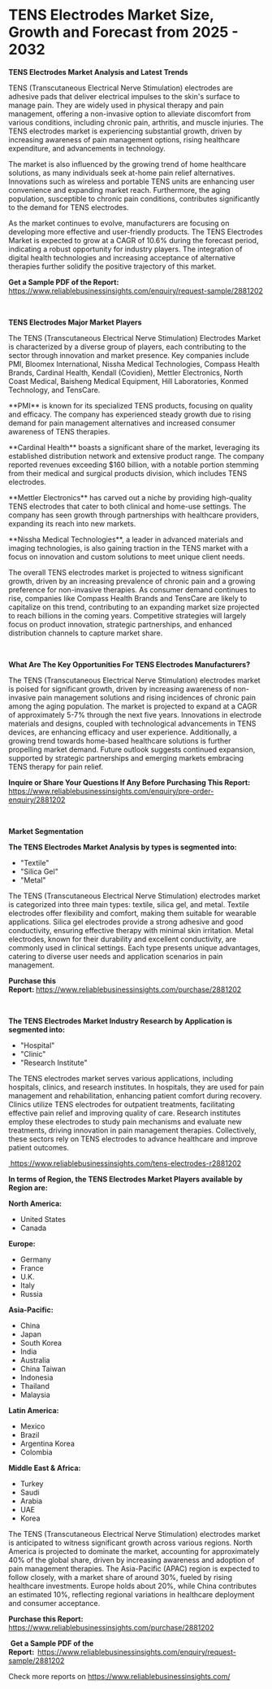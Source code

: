 <p><h1>TENS Electrodes Market Size, Growth and Forecast from 2025 - 2032</h1></p><p><strong>TENS Electrodes Market Analysis and Latest Trends</strong></p>
<p><p>TENS (Transcutaneous Electrical Nerve Stimulation) electrodes are adhesive pads that deliver electrical impulses to the skin's surface to manage pain. They are widely used in physical therapy and pain management, offering a non-invasive option to alleviate discomfort from various conditions, including chronic pain, arthritis, and muscle injuries. The TENS electrodes market is experiencing substantial growth, driven by increasing awareness of pain management options, rising healthcare expenditure, and advancements in technology.</p><p>The market is also influenced by the growing trend of home healthcare solutions, as many individuals seek at-home pain relief alternatives. Innovations such as wireless and portable TENS units are enhancing user convenience and expanding market reach. Furthermore, the aging population, susceptible to chronic pain conditions, contributes significantly to the demand for TENS electrodes.</p><p>As the market continues to evolve, manufacturers are focusing on developing more effective and user-friendly products. The TENS Electrodes Market is expected to grow at a CAGR of 10.6% during the forecast period, indicating a robust opportunity for industry players. The integration of digital health technologies and increasing acceptance of alternative therapies further solidify the positive trajectory of this market.</p></p>
<p><strong>Get a Sample PDF of the Report:&nbsp;</strong> <a href="https://www.reliablebusinessinsights.com/enquiry/request-sample/2881202?utm_campaign=3170&utm_medium=2&utm_source=Github&utm_content=ia&utm_term=12032025&utm_id=tens-electrodes">https://www.reliablebusinessinsights.com/enquiry/request-sample/2881202</a></p>
<p>&nbsp;</p>
<p><strong>TENS Electrodes Major Market Players</strong></p>
<p><p>The TENS (Transcutaneous Electrical Nerve Stimulation) Electrodes Market is characterized by a diverse group of players, each contributing to the sector through innovation and market presence. Key companies include PMI, Bloomex International, Nissha Medical Technologies, Compass Health Brands, Cardinal Health, Kendall (Covidien), Mettler Electronics, North Coast Medical, Baisheng Medical Equipment, Hill Laboratories, Konmed Technology, and TensCare.</p><p>**PMI** is known for its specialized TENS products, focusing on quality and efficacy. The company has experienced steady growth due to rising demand for pain management alternatives and increased consumer awareness of TENS therapies. </p><p>**Cardinal Health** boasts a significant share of the market, leveraging its established distribution network and extensive product range. The company reported revenues exceeding $160 billion, with a notable portion stemming from their medical and surgical products division, which includes TENS electrodes.</p><p>**Mettler Electronics** has carved out a niche by providing high-quality TENS electrodes that cater to both clinical and home-use settings. The company has seen growth through partnerships with healthcare providers, expanding its reach into new markets.</p><p>**Nissha Medical Technologies**, a leader in advanced materials and imaging technologies, is also gaining traction in the TENS market with a focus on innovation and custom solutions to meet unique client needs.</p><p>The overall TENS electrodes market is projected to witness significant growth, driven by an increasing prevalence of chronic pain and a growing preference for non-invasive therapies. As consumer demand continues to rise, companies like Compass Health Brands and TensCare are likely to capitalize on this trend, contributing to an expanding market size projected to reach billions in the coming years. Competitive strategies will largely focus on product innovation, strategic partnerships, and enhanced distribution channels to capture market share.</p></p>
<p>&nbsp;</p>
<p><strong>What Are The Key Opportunities For TENS Electrodes Manufacturers?</strong></p>
<p><p>The TENS (Transcutaneous Electrical Nerve Stimulation) electrodes market is poised for significant growth, driven by increasing awareness of non-invasive pain management solutions and rising incidences of chronic pain among the aging population. The market is projected to expand at a CAGR of approximately 5-7% through the next five years. Innovations in electrode materials and designs, coupled with technological advancements in TENS devices, are enhancing efficacy and user experience. Additionally, a growing trend towards home-based healthcare solutions is further propelling market demand. Future outlook suggests continued expansion, supported by strategic partnerships and emerging markets embracing TENS therapy for pain relief.</p></p>
<p><strong>Inquire or Share Your Questions If Any Before Purchasing This Report:</strong> <a href="https://www.reliablebusinessinsights.com/enquiry/pre-order-enquiry/2881202?utm_campaign=3170&utm_medium=2&utm_source=Github&utm_content=ia&utm_term=12032025&utm_id=tens-electrodes">https://www.reliablebusinessinsights.com/enquiry/pre-order-enquiry/2881202</a></p>
<p>&nbsp;</p>
<p><strong>Market Segmentation</strong></p>
<p><strong>The TENS Electrodes Market Analysis by types is segmented into:</strong></p>
<p><ul><li>"Textile"</li><li>"Silica Gel"</li><li>"Metal"</li></ul></p>
<p><p>The TENS (Transcutaneous Electrical Nerve Stimulation) electrodes market is categorized into three main types: textile, silica gel, and metal. Textile electrodes offer flexibility and comfort, making them suitable for wearable applications. Silica gel electrodes provide a strong adhesive and good conductivity, ensuring effective therapy with minimal skin irritation. Metal electrodes, known for their durability and excellent conductivity, are commonly used in clinical settings. Each type presents unique advantages, catering to diverse user needs and application scenarios in pain management.</p></p>
<p><strong>Purchase this Report:&nbsp;</strong><a href="https://www.reliablebusinessinsights.com/purchase/2881202?utm_campaign=3170&utm_medium=2&utm_source=Github&utm_content=ia&utm_term=12032025&utm_id=tens-electrodes">https://www.reliablebusinessinsights.com/purchase/2881202</a></p>
<p>&nbsp;</p>
<p><strong>The TENS Electrodes Market Industry Research by Application is segmented into:</strong></p>
<p><ul><li>"Hospital"</li><li>"Clinic"</li><li>"Research Institute"</li></ul></p>
<p><p>The TENS electrodes market serves various applications, including hospitals, clinics, and research institutes. In hospitals, they are used for pain management and rehabilitation, enhancing patient comfort during recovery. Clinics utilize TENS electrodes for outpatient treatments, facilitating effective pain relief and improving quality of care. Research institutes employ these electrodes to study pain mechanisms and evaluate new treatments, driving innovation in pain management therapies. Collectively, these sectors rely on TENS electrodes to advance healthcare and improve patient outcomes.</p></p>
<p><a href="https://www.reliablebusinessinsights.com/tens-electrodes-r2881202?utm_campaign=3170&utm_medium=2&utm_source=Github&utm_content=ia&utm_term=12032025&utm_id=tens-electrodes">&nbsp;https://www.reliablebusinessinsights.com/tens-electrodes-r2881202</a></p>
<p><strong>In terms of Region, the TENS Electrodes Market Players available by Region are:</strong></p>
<p>
    <p> <strong> North America: </strong>
        <ul>
            <li>United States</li>
            <li>Canada</li>
        </ul>
        </p> 
    <p> <strong> Europe: </strong>
        <ul>
            <li>Germany</li>
            <li>France</li>
            <li>U.K.</li>
            <li>Italy</li>
            <li>Russia</li>
        </ul>
        </p> 
    <p> <strong> Asia-Pacific: </strong>
        <ul>
            <li>China</li>
            <li>Japan</li>
            <li>South Korea</li>
            <li>India</li>
            <li>Australia</li>
            <li>China Taiwan</li>
            <li>Indonesia</li>
            <li>Thailand</li>
            <li>Malaysia</li>
        </ul>
        </p> 
    <p> <strong> Latin America: </strong>
        <ul>
            <li>Mexico</li>
            <li>Brazil</li>
            <li>Argentina Korea</li>
            <li>Colombia</li>
        </ul>
        </p> 
    <p> <strong> Middle East & Africa: </strong>
        <ul>
            <li>Turkey</li>
            <li>Saudi</li>
            <li>Arabia</li>
            <li>UAE</li>
            <li>Korea</li>
        </ul>
    </p>
    </p>
<p><p>The TENS (Transcutaneous Electrical Nerve Stimulation) electrodes market is anticipated to witness significant growth across various regions. North America is projected to dominate the market, accounting for approximately 40% of the global share, driven by increasing awareness and adoption of pain management therapies. The Asia-Pacific (APAC) region is expected to follow closely, with a market share of around 30%, fueled by rising healthcare investments. Europe holds about 20%, while China contributes an estimated 10%, reflecting regional variations in healthcare deployment and consumer acceptance.</p></p>
<p><strong>Purchase this Report: </strong><a href="https://www.reliablebusinessinsights.com/purchase/2881202?utm_campaign=3170&utm_medium=2&utm_source=Github&utm_content=ia&utm_term=12032025&utm_id=tens-electrodes">https://www.reliablebusinessinsights.com/purchase/2881202</a></p>
<p>&nbsp;<strong>Get a Sample PDF of the Report:&nbsp;&nbsp;</strong><a href="https://www.reliablebusinessinsights.com/enquiry/request-sample/2881202?utm_campaign=3170&utm_medium=2&utm_source=Github&utm_content=ia&utm_term=12032025&utm_id=tens-electrodes">https://www.reliablebusinessinsights.com/enquiry/request-sample/2881202</a></p>
<p><strong></strong></p>
<p>Check more reports on <a href="https://www.reliablebusinessinsights.com/?utm_campaign=3170&utm_medium=2&utm_source=Github&utm_content=ia&utm_term=12032025&utm_id=tens-electrodes">https://www.reliablebusinessinsights.com/</a></p>
